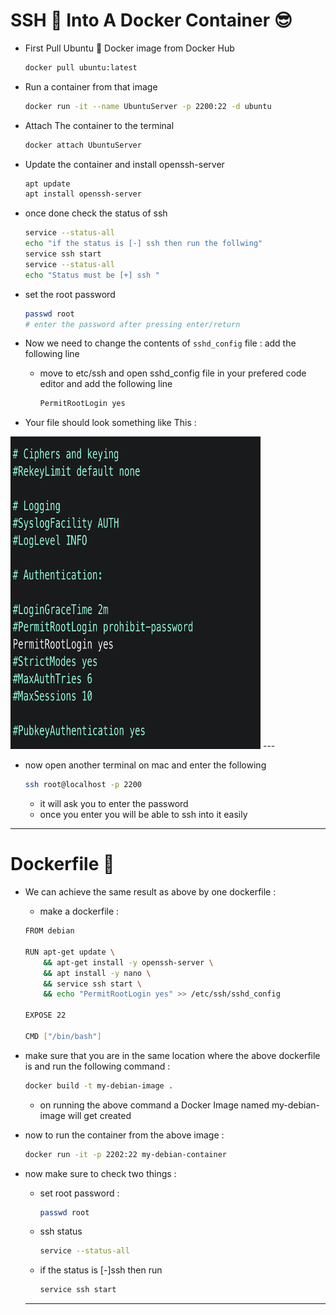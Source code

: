 # SSH 🔐 Into A Docker Container 😎

- First Pull Ubuntu 🐧 Docker image from Docker Hub
    
    ```bash
    docker pull ubuntu:latest
    ```
    
- Run a container from that image
    
    ```bash
    docker run -it --name UbuntuServer -p 2200:22 -d ubuntu
    ```
    
- Attach The container to the terminal
    
    ```bash
    docker attach UbuntuServer
    ```
    
- Update the container and install openssh-server
    
    ```bash
    apt update
    apt install openssh-server
    ```
    
- once done check the status of ssh
    
    ```bash
    service --status-all
    echo "if the status is [-] ssh then run the follwing"
    service ssh start
    service --status-all
    echo "Status must be [+] ssh "
    ```
    
- set the root password
    
    ```bash
    passwd root
    # enter the password after pressing enter/return
    ```
    
- Now we need to change the contents of `sshd_config` file : add the following line
    - move to etc/ssh and open sshd_config file in your prefered code editor and add the following line
        ```bash
        PermitRootLogin yes
        ```

- Your file should look something like This :
<img src="./sshd_config_file.png"  width="400" height="500">
---

- now open another terminal on mac and enter the following
    
    ```bash
    ssh root@localhost -p 2200
    ```
    
    - it will ask you to enter the password
    - once you enter you will be able to ssh into it easily

---
# Dockerfile 🧐
- We can achieve the same result as above by one dockerfile :
    - make a dockerfile :
    
    ```bash
    FROM debian
    
    RUN apt-get update \
        && apt-get install -y openssh-server \
        && apt install -y nano \
        && service ssh start \
        && echo "PermitRootLogin yes" >> /etc/ssh/sshd_config
    
    EXPOSE 22
    
    CMD ["/bin/bash"]
    ```
    
- make sure that you are in the same location where the above dockerfile is and run the following command :
    
    ```bash
    docker build -t my-debian-image .
    ```
    
    - on running the above command a Docker Image named my-debian-image  will get created
- now to run the container from the above image :
    
    ```bash
    docker run -it -p 2202:22 my-debian-container
    ```
    
- now make sure to check two things :
    - set root password :
        
        ```bash
        passwd root
        ```
        
    - ssh status
        
        ```bash
        service --status-all
        ```
        
    - if the status is [-]ssh then run
        
        ```bash
        service ssh start
        ```
        
    
    ---
